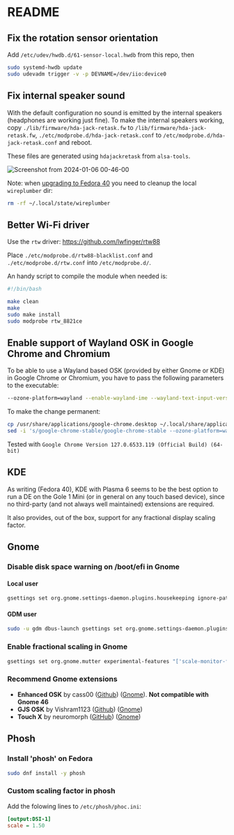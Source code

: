 # README

## Fix the rotation sensor orientation

Add `/etc/udev/hwdb.d/61-sensor-local.hwdb` from this repo, then

```bash
sudo systemd-hwdb update
sudo udevadm trigger -v -p DEVNAME=/dev/iio:device0
```

## Fix internal speaker sound

With the default configuration no sound is emitted by the internal speakers (headphones are working just fine).
To make the internal speakers working, copy `./lib/firmware/hda-jack-retask.fw` to `/lib/firmware/hda-jack-retask.fw`, `./etc/modprobe.d/hda-jack-retask.conf` to `/etc/modprobe.d/hda-jack-retask.conf` and reboot.

These files are generated using `hdajackretask` from `alsa-tools`.

![Screenshot from 2024-01-06 00-46-00](https://github.com/daniviga/gole1-pro/assets/1818657/f03ac212-b787-40ff-80cf-aa5191e418c9)

Note: when [upgrading to Fedora 40](https://discussion.fedoraproject.org/t/f40-regression-internal-audio-output-device-not-found/109495) you need to cleanup the local `wireplumber` dir: 

```bash
rm -rf ~/.local/state/wireplumber 
```

## Better Wi-Fi driver

Use the `rtw` driver: https://github.com/lwfinger/rtw88

Place `./etc/modprobe.d/rtw88-blacklist.conf` and `./etc/modprobe.d/rtw.conf` into `/etc/modprobe.d/`. 

An handy script to compile the module when needed is:

```bash
#!/bin/bash

make clean
make
sudo make install
sudo modprobe rtw_8821ce
```

## Enable support of Wayland OSK in Google Chrome and Chromium

To be able to use a Wayland based OSK (provided by either Gnome or KDE) in Google Chrome or Chromium, you have to pass the following parameters to the executable:

```bash
--ozone-platform=wayland --enable-wayland-ime --wayland-text-input-version=3
```

To make the change permanent:

```bash
cp /usr/share/applications/google-chrome.desktop ~/.local/share/applications
sed -i 's/google-chrome-stable/google-chrome-stable --ozone-platform=wayland --enable-wayland-ime --wayland-text-input-version=3/g' ~/.local/share/applications/google-chrome.desktop
```

Tested with `Google Chrome Version 127.0.6533.119 (Official Build) (64-bit)`

## KDE

As writing (Fedora 40), KDE with Plasma 6 seems to be the best option to run a DE on the Gole 1 Mini (or in general on any touch based device), since no third-party (and not always well maintained) extensions are required.

It also provides, out of the box, support for any fractional display scaling factor.

## Gnome
### Disable disk space warning on /boot/efi in Gnome

#### Local user
```bash
gsettings set org.gnome.settings-daemon.plugins.housekeeping ignore-paths "['/boot/efi']"
```

#### GDM user
```bash
sudo -u gdm dbus-launch gsettings set org.gnome.settings-daemon.plugins.housekeeping ignore-paths "['/boot/efi']"
```

### Enable fractional scaling in Gnome
```bash
gsettings set org.gnome.mutter experimental-features "['scale-monitor-framebuffer']"
```

### Recommend Gnome extensions

- **Enhanced OSK** by cass00 ([Github](https://github.com/cass00/enhanced-osk-gnome-ext)) ([Gnome](https://extensions.gnome.org/extension/6595/enhanced-osk/)). **Not compatible with Gnome 46**
- **GJS OSK** by Vishram1123 ([Github](https://github.com/Vishram1123/gjs-osk)) ([Gnome](https://extensions.gnome.org/extension/5949/gjs-osk/))
- **Touch X** by neuromorph ([GitHub](https://github.com/neuromorph/touchx)) ([Gnome](https://extensions.gnome.org/extension/6156/touch-x/))

## Phosh
### Install 'phosh' on Fedora

```bash
sudo dnf install -y phosh
```

### Custom scaling factor in phosh

Add the folowing lines to `/etc/phosh/phoc.ini`:

```ini
[output:DSI-1]
scale = 1.50
```
